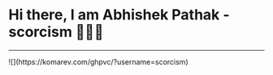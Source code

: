 
<h1>Hi there, I am Abhishek Pathak - scorcism 🙋🏽‍♂️</h1> 
<hr>
![](https://komarev.com/ghpvc/?username=scorcism)
<br>

